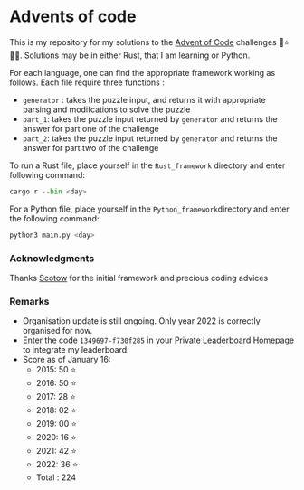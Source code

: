 # Advents of code

This is my repository for my solutions to the [Advent of Code](https://adventofcode.com) challenges 🎄⭐️🎅🏻.
Solutions may be in either Rust, that I am learning or Python.

For each language, one can find the appropriate framework working as follows.
Each file require three functions :
- `generator` : takes the puzzle input, and returns it with appropriate parsing and modifcations to solve the puzzle
- `part_1`: takes the puzzle input returned by `generator` and returns the answer for part one of the challenge
- `part_2`: takes the puzzle input returned by `generator` and returns the answer for part two of the challenge

To run a Rust file, place yourself in the `Rust_framework` directory and enter following command:

```Python
cargo r --bin <day> 
```
For a Python file, place yourself in the `Python_framework`directory and enter the following command:
```python
python3 main.py <day> 
```


### Acknowledgments
Thanks [Scotow](https://github.com/scotow) for the initial framework and precious coding advices

### Remarks
- Organisation update is still ongoing. Only year 2022 is correctly organised for now.
- Enter the code `1349697-f730f285` in your [Private Leaderboard Homepage](https://adventofcode.com/2022/leaderboard/private) to integrate my leaderboard.
- Score as of January 16:
  - 2015: 50 ⭐️
  - 2016: 50 ⭐️
  - 2017: 28 ⭐️
  - 2018: 02 ⭐️ 
  - 2019: 00 ⭐️ 
  - 2020: 16 ⭐️ 
  - 2021: 42 ⭐️
  - 2022: 36 ⭐️
  - Total : 224
